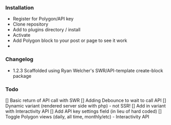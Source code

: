### Installation
- Register for Polygon/API key
- Clone repository
- Add to plugins directory / install
- Activate
- Add Polygon block to your post or page to see it work
- 
### Changelog
- 1.2.3 Scaffolded using Ryan Welcher's SWR/API-template create-block package

### Todo
[] Basic return of API call with SWR
[] Adding Debounce to wait to call API
[] Dynamic variant (rendered server side with php) - not SSR!
[] Add in variant with Interactivity API
[] Add API key settings field (in lieu of hard coded)
[] Toggle Polygon views (daily, all time, monthly/etc) - Interactivity API